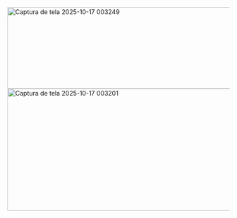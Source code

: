 <img width="964" height="185" alt="Captura de tela 2025-10-17 003249" src="https://github.com/user-attachments/assets/b8894a15-bf59-4692-a0a5-a3fe2bceeff2" />
<img width="980" height="278" alt="Captura de tela 2025-10-17 003201" src="https://github.com/user-attachments/assets/7b9399ed-5334-41e8-bd6d-9d9a1a0e51c5" />
